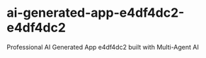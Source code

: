 # ai-generated-app-e4df4dc2-e4df4dc2
Professional AI Generated App e4df4dc2 built with Multi-Agent AI
